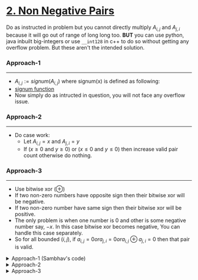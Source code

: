 # [2. Non Negative Pairs](https://www.hackerrank.com/contests/testing-1669399991/challenges/non-negative-pairs)

Do as instructed in problem but you cannot directly multiply $A_{i, j}$ and $A_{j, i}$ because it will go out of range of long long too. **BUT** you can use python, java inbuilt big-integers or use `__int128` in c++ to do so without getting any overflow problem. But these aren't the intended solution.

### Approach-1
---

- $A_{i, j} := signum(A_{i, j})$ where signum(x) is defined as following:
- [signum function](https://wikimedia.org/api/rest_v1/media/math/render/svg/cbb2c65f0f33af6f17bb6515a8843041625a3626)
- Now simply do as intructed in question, you will not face any overflow issue.

### Approach-2
---

- Do case work:
	- Let $A_{i, j} = x$ and $A_{j, i} = y$
	- If $(x \geq 0$ and $y \geq 0)$ or $(x \leq 0$ and $y \leq 0)$ then increase valid pair count otherwise do nothing.

### Approach-3
---

- Use bitwise xor $(\oplus)$
- If two non-zero numbers have opposite sign then their bitwise xor will be negative.
- If two non-zero number have same sign then their bitwise xor will be positive.
- The only problem is when one number is $0$ and other is some negative number say, $-x$. In this case bitwise xor becomes negative, You can handle this case separately.
- So for all bounded $(i, j)$, if $a_{i, j} = 0 or a_{j, i} = 0 or a_{i, j} \oplus a_{j, i} = 0$ then that pair is valid.

<details>

<summary> Approach-1 (Sambhav's code) </summary>

```cpp
#include<iostream>
using namespace std;

int main()
{
    int t;
    cin>>t;
    while(t--)
    {
        int n,m,valid_pairs=0,arr[100][100];
        cin>>n>>m;
        int t=min(m,n);
        long long temp;
        for(int i=0;i<n;i++)
        {
            for(int j=0;j<m;j++)
            {
                cin>>temp;
                if(temp!=0)
                {
                    temp=temp/(abs(temp));
                }
                arr[i][j]=temp;
            }
        }
        for(int i=0;i<t;i++)
        {
            for(int j=i;j<t;j++)
            {
                //cout<<arr[i][j]<<" ";               //
                if(arr[i][j]*arr[j][i]>=0)
                {
                    valid_pairs++;
                    if(i!=j)
                    {
                        valid_pairs++;
                    }
                }
            }
            //cout<<endl;                             //
        }
        cout<<valid_pairs<<endl;
    }
}
```

</details>

<details>

<summary> Approach-2 </summary>

```cpp
#include "bits/stdc++.h"

#ifdef LOCAL
#include "F:\CPP\Debug\debug.h" 
#else
#define print(...) 1;
#endif

using i64 = long long;

void solve()
{
    int n, m;
    std::cin >> n >> m;

    std::vector a(n, std::vector<i64>(m));

    for (int i = 0; i < n; i++)  
    {
        for (int j = 0; j < m; j++)
            std::cin >> a[i][j];
    }

    int last = std::min(n, m);
    int count = 0;
    for (int i = 0; i < last; i++)
    {
        for (int j = 0; j < last; j++)
        {
            bool isPositiveOrZero = (a[i][j] >= 0 and a[j][i] >= 0);
            bool isNegativeOrZero = (a[i][j]<= 0 and a[j][i] <= 0);
            count += (isPositiveOrZero or isNegativeOrZero);
        }
    }

    std::cout << count << "\n";
}

int main()
{
    std::ios::sync_with_stdio(false);
    std::cin.tie(nullptr);

    int t = 1;
    std::cin >> t;
    
    while (t--)
        solve();
    
    return 0;
}
```

</details>

<details>

<summary> Approach-3 </summary>

```cpp
#include <bits/stdc++.h>

#ifdef LOCAL
#include "F:\CPP\Debug\debug.h" 
#else
#define print(...) 1;
#endif

using i64 = long long;

void solve()
{
    int n, m;
    std::cin >> n >> m;
    
    std::vector a(n, std::vector<i64>(m));
    
    for (int i = 0; i < n; i++)
    {
        for (int j = 0; j < m; j++)
            std::cin >> a[i][j];
    }
    
    int end = std::min(n, m);
    int valid_pairs = 0;
    for (int i = 0; i < end; i++)
    {
        for (int j = 0; j < end; j++)
            valid_pairs += (a[i][j] ^ a[j][i]) >= 0 or a[i][j] == 0 or a[j][i] == 0;
    }
    
    std::cout << valid_pairs << "\n";
}

int main()
{
    int t;
    std::cin >> t;
    
    while (t--)
        solve();
}
```

</details>
